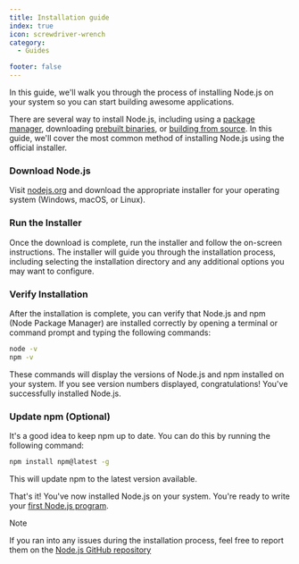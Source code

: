 ```yaml
---
title: Installation guide
index: true
icon: screwdriver-wrench
category:
  - Guides

footer: false
---
```


In this guide, we'll walk you through the process of installing Node.js on your system so you can start building awesome applications.

There are several way to install Node.js, including using a [package manager](https://nodejs.org/en/download/package-manager), downloading [prebuilt binaries](https://nodejs.org/en/download/prebuilt-binaries), or [building from source](https://nodejs.org/en/download/source-code). In this guide, we'll cover the most common method of installing Node.js using the official installer.

### Download Node.js
Visit [nodejs.org](https://nodejs.org/en/download) and download the appropriate installer for your operating system (Windows, macOS, or Linux).

### Run the Installer
Once the download is complete, run the installer and follow the on-screen instructions. The installer will guide you through the installation process, including selecting the installation directory and any additional options you may want to configure.

### Verify Installation
After the installation is complete, you can verify that Node.js and npm (Node Package Manager) are installed correctly by opening a terminal or command prompt and typing the following commands:

```bash
node -v
npm -v
```

These commands will display the versions of Node.js and npm installed on your system. If you see version numbers displayed, congratulations! You've successfully installed Node.js.

### Update npm (Optional)
It's a good idea to keep npm up to date. You can do this by running the following command:

```bash
npm install npm@latest -g
```

This will update npm to the latest version available.

That's it! You've now installed Node.js on your system. You're ready to write your [first Node.js program](./quick-start). 

> [!note]
> If you ran into any issues during the installation process, feel free to report them on the [Node.js GitHub repository](https://github.com/nodejs/node/issues/)

